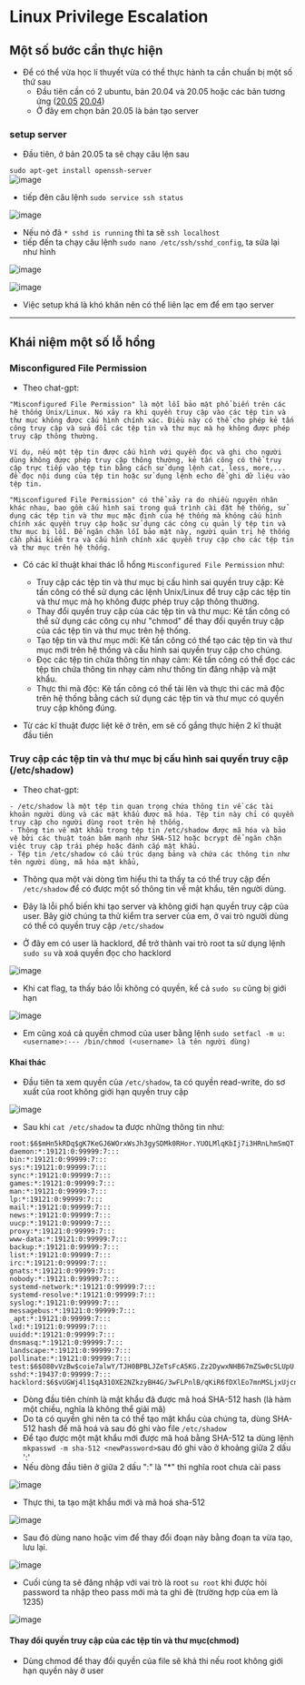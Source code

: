 # Linux Privilege Escalation

## Một số bước cần thực hiện

- Để có thể vừa học lí thuyết vừa có thể thực hành ta cần chuẩn bị một số thứ sau
  - Đầu tiên cần có 2 ubuntu, bản 20.04 và 20.05 hoặc các bản tương ứng ([20.05](https://www.microsoft.com/store/productId/9MTTCL66CPXJ) [20.04](https://www.microsoft.com/store/productId/9PN20MSR04DW))
  - Ở đây em chọn bản 20.05 là bản tạo server

### setup server

- Đầu tiên, ở bản 20.05 ta sẽ chạy câu lện sau

`sudo apt-get install openssh-server`  
![image](https://user-images.githubusercontent.com/111769169/226509561-dc21236a-ead2-49ea-a8af-1b6a8a80420d.png)

- tiếp đên câu lệnh `sudo service ssh status`

![image](https://user-images.githubusercontent.com/111769169/226509656-db7afd86-681e-4dbe-972f-c197defe34d4.png)

- Nếu nó đã `* sshd is running` thì ta sẽ `ssh localhost`
- tiếp đến ta chạy câu lệnh `sudo nano /etc/ssh/sshd_config`, ta sửa lại như hình

![image](https://user-images.githubusercontent.com/111769169/226510123-1b143bee-bdf3-4262-8eec-aef8096fc33c.png)

![image](https://user-images.githubusercontent.com/111769169/226510582-7c24f117-ba01-4697-889a-463bbfc5479c.png)

- Việc setup khá là khó khăn nên có thể liên lạc em để em tạo server

---

## Khái niệm một số lỗ hổng

### Misconfigured File Permission

- Theo chat-gpt:

```
"Misconfigured File Permission" là một lỗi bảo mật phổ biến trên các hệ thống Unix/Linux. Nó xảy ra khi quyền truy cập vào các tệp tin và thư mục không được cấu hình chính xác. Điều này có thể cho phép kẻ tấn công truy cập và sửa đổi các tệp tin và thư mục mà họ không được phép truy cập thông thường.

Ví dụ, nếu một tệp tin được cấu hình với quyền đọc và ghi cho người dùng không được phép truy cập thông thường, kẻ tấn công có thể truy cập trực tiếp vào tệp tin bằng cách sử dụng lệnh cat, less, more,... để đọc nội dung của tệp tin hoặc sử dụng lệnh echo để ghi dữ liệu vào tệp tin.

"Misconfigured File Permission" có thể xảy ra do nhiều nguyên nhân khác nhau, bao gồm cấu hình sai trong quá trình cài đặt hệ thống, sử dụng các tệp tin và thư mục mặc định của hệ thống mà không cấu hình chính xác quyền truy cập hoặc sử dụng các công cụ quản lý tệp tin và thư mục bị lỗi. Để ngăn chặn lỗi bảo mật này, người quản trị hệ thống cần phải kiểm tra và cấu hình chính xác quyền truy cập cho các tệp tin và thư mục trên hệ thống.
```

- Có các kĩ thuật khai thác lỗ hổng `Misconfigured File Permission` như:

  - Truy cập các tệp tin và thư mục bị cấu hình sai quyền truy cập: Kẻ tấn công có thể sử dụng các lệnh Unix/Linux để truy cập các tệp tin và thư mục mà họ không được phép truy cập thông thường.
  - Thay đổi quyền truy cập của các tệp tin và thư mục: Kẻ tấn công có thể sử dụng các công cụ như "chmod" để thay đổi quyền truy cập của các tệp tin và thư mục trên hệ thống.
  - Tạo tệp tin và thư mục mới: Kẻ tấn công có thể tạo các tệp tin và thư mục mới trên hệ thống và cấu hình sai quyền truy cập cho chúng.
  - Đọc các tệp tin chứa thông tin nhạy cảm: Kẻ tấn công có thể đọc các tệp tin chứa thông tin nhạy cảm như thông tin đăng nhập và mật khẩu.
  - Thực thi mã độc: Kẻ tấn công có thể tải lên và thực thi các mã độc trên hệ thống bằng cách sử dụng các tệp tin và thư mục có quyền truy cập không đúng.

- Từ các kĩ thuật được liệt kê ở trên, em sẽ cố gắng thực hiện 2 kĩ thuật đầu tiên

### Truy cập các tệp tin và thư mục bị cấu hình sai quyền truy cập (/etc/shadow)

- Theo chat-gpt:

```
- /etc/shadow là một tệp tin quan trọng chứa thông tin về các tài khoản người dùng và các mật khẩu được mã hóa. Tệp tin này chỉ có quyền truy cập cho người dùng root trên hệ thống.
- Thông tin về mật khẩu trong tệp tin /etc/shadow được mã hóa và bảo vệ bởi các thuật toán băm mạnh như SHA-512 hoặc bcrypt để ngăn chặn việc truy cập trái phép hoặc đánh cắp mật khẩu.
- Tệp tin /etc/shadow có cấu trúc dạng bảng và chứa các thông tin như tên người dùng, mã hóa mật khẩu,
```

- Thông qua một vài dòng tìm hiểu thì ta thấy ta có thể truy cập đến `/etc/shadow` để có được một số thông tin về mật khẩu, tên người dùng.

- Đây là lỗi phổ biến khi tạo server và không giới hạn quyền truy cập của user. Bây giờ chúng ta thử kiểm tra server của em, ở vai trò người dùng có thể có quyền truy cập `/etc/shadow`

- Ở đây em có user là hacklord, để trở thành vai trò root ta sử dụng lệnh `sudo su` và xoá quyền đọc cho hacklord

![image](https://user-images.githubusercontent.com/111769169/228819356-3487a82c-66fa-49d9-bd08-89c55d4af45c.png)

- Khi cat flag, ta thấy báo lỗi không có quyền, kể cả `sudo su` cũng bị giới hạn

![image](https://user-images.githubusercontent.com/111769169/228819630-6024d2b6-51b5-459f-b09c-fe26baaa5d34.png)

- Em cũng xoá cả quyền chmod của user bằng lệnh `sudo setfacl -m u:<username>:--- /bin/chmod (<username> là tên người dùng)`

#### Khai thác

- Đầu tiên ta xem quyền của `/etc/shadow`, ta có quyền read-write, do sơ xuất của root không giới hạn quyền truy cập

![image](https://user-images.githubusercontent.com/111769169/228821610-a454d553-3038-4f91-b979-eea86a049a9e.png)

- Sau khi `cat /etc/shadow` ta được những thông tin như:

```
root:$6$mHn5kRDq$gK7KeGJ6WOrxWsJh3gySDMk0RHor.YUOLMlqKbIj7i3HRnLhmSmQT.uFz6/JWatqpxpY/s2P.1nz1KgVnwf100:19446:0:99999:7:::
daemon:*:19121:0:99999:7:::
bin:*:19121:0:99999:7:::
sys:*:19121:0:99999:7:::
sync:*:19121:0:99999:7:::
games:*:19121:0:99999:7:::
man:*:19121:0:99999:7:::
lp:*:19121:0:99999:7:::
mail:*:19121:0:99999:7:::
news:*:19121:0:99999:7:::
uucp:*:19121:0:99999:7:::
proxy:*:19121:0:99999:7:::
www-data:*:19121:0:99999:7:::
backup:*:19121:0:99999:7:::
list:*:19121:0:99999:7:::
irc:*:19121:0:99999:7:::
gnats:*:19121:0:99999:7:::
nobody:*:19121:0:99999:7:::
systemd-network:*:19121:0:99999:7:::
systemd-resolve:*:19121:0:99999:7:::
syslog:*:19121:0:99999:7:::
messagebus:*:19121:0:99999:7:::
_apt:*:19121:0:99999:7:::
lxd:*:19121:0:99999:7:::
uuidd:*:19121:0:99999:7:::
dnsmasq:*:19121:0:99999:7:::
landscape:*:19121:0:99999:7:::
pollinate:*:19121:0:99999:7:::
test:$6$O80vVzBw$coie7alwY/TJH0BPBLJZeTsFcA5KG.Zz2DywxNHB67mZSw0cSLUpU.ChEjpCvtmusA2k/5BSYTT.r0XFxJplR1:19437:0:99999:7:::
sshd:*:19437:0:99999:7:::
hacklord:$6$vUGWj4l1$qA31OXE2NZkzyBH4G/3wFLPnlB/qKiR6fDXlEo7mnMSLjxUjcn7cDuTiB9Ii0FI6/Fk2/.ntj0himmU4Tm5Wc1:19446:0:99999:7:::
```

- Dòng đầu tiên chính là mật khẩu đã được mã hoá SHA-512 hash (là hàm một chiều, nghĩa là không thể giải mã)
- Do ta có quyền ghi nên ta có thể tạo mật khẩu của chúng ta, dùng SHA-512 hash để mã hoá và sau đó ghi vào file `/etc/shadow`
- Để tạo được một mật khẩu mới được mã hoá bằng SHA-512 ta dùng lệnh `mkpasswd -m sha-512 <newPassword>`sau đó ghi vào ở khoảng giữa 2 dấu ':'
- Nếu dòng đầu tiên ở giữa 2 dấu ":" là "*" thì nghĩa root chưa cài pass

![image](https://user-images.githubusercontent.com/111769169/228843099-2c5bb2aa-21a7-408e-9076-c8fcb5e02b04.png)

- Thực thi, ta tạo mật khẩu mới và mã hoá sha-512

![image](https://user-images.githubusercontent.com/111769169/228843473-b190b338-d93d-4430-a9bc-362a5504a9fa.png)

- Sau đó dùng nano hoặc vim để thay đổi đoạn này bằng đoạn ta vừa tạo, lưu lại.

![image](https://user-images.githubusercontent.com/111769169/228843099-2c5bb2aa-21a7-408e-9076-c8fcb5e02b04.png)

- Cuối cùng ta sẽ đăng nhập với vai trò là root `su root` khi được hỏi password ta nhập theo pass mới mà ta ghi đè (trường hợp của em là 1235)

![image](https://user-images.githubusercontent.com/111769169/228844576-5ff3a04f-3a1f-473c-a2e8-dfaba901e1c9.png)

#### Thay đổi quyền truy cập của các tệp tin và thư mục(chmod)

- Dùng chmod để thay đổi quyền của file sẽ khả thi nếu root không giới hạn quyền này ở user